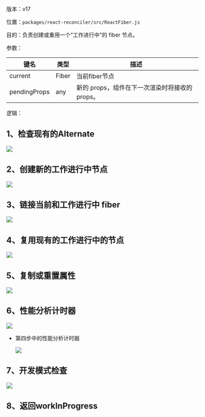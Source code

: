 版本：v17

位置：`packages/react-reconciler/src/ReactFiber.js`

目的：负责创建或重用一个“工作进行中”的 fiber 节点。

参数：

| 键名         | 类型  | 描述                                           |
| ------------ | ----- | ---------------------------------------------- |
| current      | Fiber | 当前fiber节点                                  |
| pendingProps | any   | 新的 props，组件在下一次渲染时将接收的 props。 |

逻辑：

## 1、检查现有的Alternate

![](https://gitee.com/lao-jiawei/photo-gallery/raw/master/images/react/createWorkInProgress_1.jfif)

## 2、创建新的工作进行中节点

![](https://gitee.com/lao-jiawei/photo-gallery/raw/master/images/react/createWorkInProgress_2.jfif)

## 3、链接当前和工作进行中 fiber

![](https://gitee.com/lao-jiawei/photo-gallery/raw/master/images/react/createWorkInProgress_3.jfif)

## 4、复用现有的工作进行中的节点

![](https://gitee.com/lao-jiawei/photo-gallery/raw/master/images/react/createWorkInProgress_4.jfif)

## 5、复制或重置属性

![](https://gitee.com/lao-jiawei/photo-gallery/raw/master/images/react/createWorkInProgress_5.jfif)

## 6、性能分析计时器

![](https://gitee.com/lao-jiawei/photo-gallery/raw/master/images/react/createWorkInProgress_6.jfif)

* 第四步中的性能分析计时器

  ![](https://gitee.com/lao-jiawei/photo-gallery/raw/master/images/react/createWorkInProgress_6_1.jfif)

## 7、开发模式检查

![](https://gitee.com/lao-jiawei/photo-gallery/raw/master/images/react/createWorkInProgress_7.jfif)

## 8、返回workInProgress